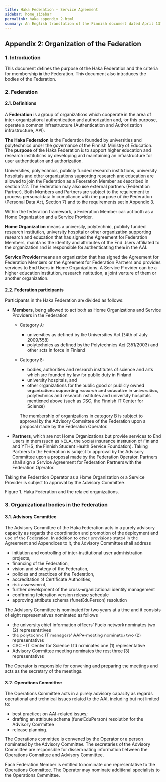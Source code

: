```yaml
---
title: Haka Federation – Service Agreement
sidebar: home_sidebar
permalink: haka_appendix_2.html
summary: An English translation of the Finnish document dated April 13th 2011
---
```


## Appendix 2: Organization of the Federation

### 1. Introduction

This document defines the purpose of the Haka Federation and the criteria for membership in the Federation. This document also introduces the bodies of the Federation.

### 2. Federation

#### 2.1. Definitions

A **Federation** is a group of organizations which cooperate in the area of inter-organizational authentication and authorization and, for this purpose, operate a common infrastructure (Authentication and Authorization infrastructure, AAI).

**The Haka Federation** is the Federation founded by universities and polytechnics under the governance of the Finnish Ministry of Education. The **purpose** of the Haka Federation is to support higher education and research institutions by developing and maintaining an infrastructure for user authentication and authorization.

Universities, polytechnics, publicly funded research institutions, university hospitals and other organizations supporting research and education are allowed to join the Federation as a Federation Member as described in section 2.2. The Federation may also use external partners (Federation Partner). Both Members and Partners are subject to the requirement to process personal data in compliance with the purpose of the Federation (Personal Data Act, Section 7) and to the requirements set in Appendix 3.

Within the federation framework, a Federation Member can act both as a Home Organization and a Service Provider.

**Home Organization** means a university, polytechnic, publicly funded research institution, university hospital or other organization supporting research and education that has signed the Agreement for Federation Members, maintains the identity and attributes of the End Users affiliated to the organization and is responsible for authenticating them in the AAI.

**Service Provider** means an organization that has signed the Agreement for Federation Members or the Agreement for Federation Partners and provides services to End Users in Home Organizations. A Service Provider can be a higher education institution, research institution, a joint venture of them or another organization.

#### 2.2. Federation participants

Participants in the Haka Federation are divided as follows:

- **Members**, being allowed to act both as Home Organizations and Service Providers in the Federation
  * Category A:
	- universities as defined by the Universities Act (24th of  July 2009/558)
	- polytechnics as defined by the Polytechnics Act (351/2003) and other acts in force in Finland
  * Category B:
	- bodies, authorities and research institutes of science and arts which are founded by law for public duty in Finland 
	- university hospitals, and
	- other organizations for the public good or publicly owned organizations supporting research and education in universities, polytechnics and research institutes and university hospitals mentioned above (such as CSC, the Finnish IT Center for Science)

    The membership of organizations in category B is subject to approval by the Advisory Committee of the Federation upon a proposal made by the Federation Operator.

- **Partners**, which are not Home Organizations but provide services to End Users in them (such as KELA, the Social Insurance Institution of Finland and YTHS, the Finnish Student Health Service Foundation). Taking Partners to the Federation is subject to approval by the Advisory Committee upon a proposal made by the Federation Operator. Partners shall sign a Service Agreement for Federation Partners with the Federation Operator.

Taking the Federation Operator as a Home Organization or a Service Provider is subject to approval by the Advisory Committee.


Figure 1. Haka Federation and the related organizations.

### 3. Organizational bodies in the Federation

#### 3.1. Advisory Committee

The Advisory Committee of the Haka Federation acts in a purely advisory capacity as regards the coordination and promotion of the deployment and use of the Federation. In addition to other provisions stated in the Agreement and Appendices to it, the Advisory Committee shall address

- initiation and controlling of inter-institutional user administration projects,
- financing of the Federation,
- vision and strategy of the Federation,
- policies and practices of the Federation,
- accreditation of Certificate Authorities,
- risk assessment,
- further development of the cross-organizational identity management
- confirming federation version release schedule
- approving attribute schema (funetEduPerson) resolution 

The Advisory Committee is nominated for two years at a time and it consists of eight representatives nominated as follows

- the university chief information officers’ Fucio network nominates two (2)  representatives 
- the polytechnic IT managers’ AAPA-meeting nominates two (2)  representatives 
- CSC - IT Center for Science Ltd nominates one (1) representative
- Advisory Committee meeting nominates the rest three (3) representatives

The Operator is responsible for convening and preparing the meetings and acts as the secretary of the meetings.

#### 3.2. Operations Committee

The Operations Committee acts in a purely advisory capacity as regards operational and technical issues related to the AAI, including but not limited to:

- best practices on AAI-related issues;
- drafting an attribute schema (funetEduPerson) resolution for the Advisory Committee
- release planning.

The Operations committee is convened by the Operator or a person nominated by the Advisory Committee. The secretaries of the Advisory Committee are responsible for disseminating information between the Operations Committee and Advisory Committee.

Each Federation Member is entitled to nominate one representative to the Operations Committee. The Operator may nominate additional specialists to the Operations Committee.

